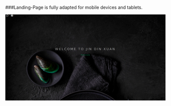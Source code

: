 ###Landing-Page is fully adapted for mobile devices and tablets.


<img src="https://github.com/melvin-rulit/Landing-Page/blob/master/images/scrinshot.png" width="1250">
